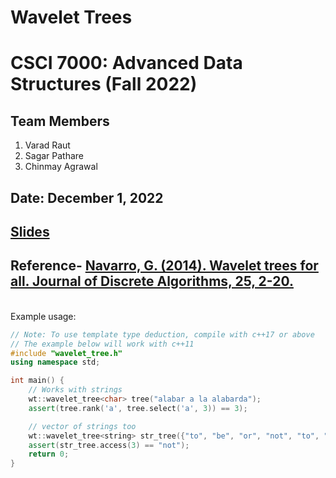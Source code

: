 # Wavelet Trees

# CSCI 7000: Advanced Data Structures (Fall 2022)
## Team Members
1. Varad Raut
2. Sagar Pathare
3. Chinmay Agrawal

## Date: December 1, 2022

## [Slides](https://github.com/ads-vsc/wavelet-trees/blob/main/ADS-%20Wavelet%20Trees-%20Varad%2C%20Sagar%2C%20Chinmay.pdf)

## Reference- [Navarro, G. (2014). Wavelet trees for all. Journal of Discrete Algorithms, 25, 2-20.](https://doi.org/10.1016/j.jda.2013.07.004)

<br/>Example usage:
```cpp
// Note: To use template type deduction, compile with c++17 or above
// The example below will work with c++11
#include "wavelet_tree.h"
using namespace std;

int main() {
    // Works with strings
    wt::wavelet_tree<char> tree("alabar a la alabarda");
    assert(tree.rank('a', tree.select('a', 3)) == 3);

    // vector of strings too
    wt::wavelet_tree<string> str_tree({"to", "be", "or", "not", "to", "be"});
    assert(str_tree.access(3) == "not");
    return 0;
}
```